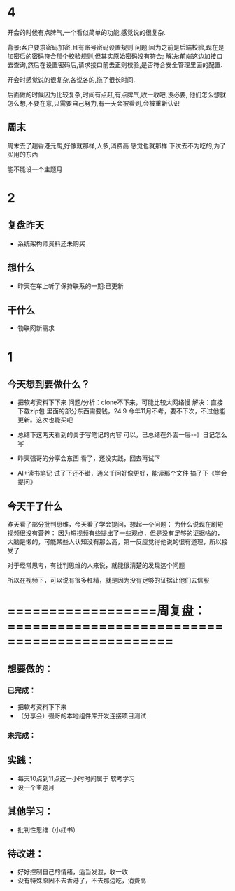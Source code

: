 # 4
开会的时候有点脾气,一个看似简单的功能,感觉说的很复杂.

背景:客户要求密码加密,且有账号密码设置规则
问题:因为之前是后端校验,现在是加密后的密码符合那个校验规则,但其实原始密码没有符合;
解决:前端这边加接口去查询,然后在设置密码后,请求接口前去正则校验,是否符合安全管理里面的配置.

开会时感觉说的很复杂,各说各的,拖了很长时间.

后面做的时候因为比较复杂,时间有点赶,有点脾气,收一收吧,没必要,
他们怎么想就怎么想,不要在意,只需要自己努力,有一天会被看到,会被重新认识

## 周末
周末去了趟香港元朗,好像就那样,人多,消费高
感觉也就那样
下次去不为吃的,为了买用的东西


能不能设一个主题月
# 2
## 复盘昨天
- 系统架构师资料还未购买

## 想什么
- 昨天在车上听了保持联系的一期:已更新

## 干什么
- 物联网新需求

# 1
## 今天想到要做什么？
- 把软考资料下下来
问题/分析：clone不下来，可能比较大网络慢
解决：直接下载zip包
里面的部分东西需要钱，24.9 今年11月不考，要不下次，不过他能更新。这次也能买吧

- 总结下这两天看到的关于写笔记的内容
可以，已总结在外面一层--》日记怎么写

- 昨天强哥的分享会东西
看了，还没实践，回去再试下

- AI+读书笔记
试了下还不错，通义千问好像更好，能读那个文件
搞了下《学会提问》

## 今天干了什么
昨天看了部分批判思维，今天看了学会提问，想起一个问题：
为什么说现在刷短视频很没有营养：
因为短视频有些提出了一些观点，但是没有足够的证据啥的，大脑是懒的，可能某些人认知没有那么高，第一反应觉得他说的很有道理，所以接受了

对于经常思考，有批判思维的人来说，就能很清楚的发现这个问题

所以在视频下，可以说有很多杠精，就是因为没有足够的证据让他们去信服


# ==================周复盘：==============================================
## 想要做的：
### 已完成：
- 把软考资料下下来
- （分享会）强哥的本地组件库开发连接项目测试

### 未完成：

## 实践：
- 每天10点到11点这一小时时间属于 软考学习
- 设一个主题月

## 其他学习：
- 批判性思维（小红书）

## 待改进：
- 好好控制自己的情绪，适当发泄，收一收
- 没有特殊原因不去香港了，不去那边吃，消费高